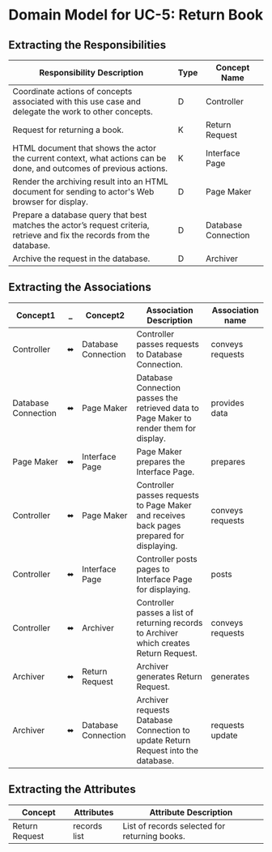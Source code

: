 # Domain Model for UC-5: Return Book

## Extracting the Responsibilities
| Responsibility Description                                                                                               | Type | Concept Name        |
| ------------------------------------------------------------------------------------------------------------------------ | ---- | ------------------- |
| Coordinate actions of concepts associated with this use case and delegate the work to other concepts.                    | D    | Controller          |
| Request for returning a book.                                                                                            | K    | Return Request      |
| HTML document that shows the actor the current context, what actions can be done, and outcomes of previous actions.      | K    | Interface Page      |
| Render the archiving result into an HTML document for sending to actor's Web browser for display.                        | D    | Page Maker          |
| Prepare a database query that best matches the actor’s request criteria, retrieve and fix the records from the database. | D    | Database Connection |
| Archive the request in the database.                                                                                     | D    | Archiver            |


## Extracting the Associations
| Concept1            | _   | Concept2            | Association Description                                                                   | Association name |
| ------------------- | --- | ------------------- | ----------------------------------------------------------------------------------------- | ---------------- |
| Controller          | ⬌   | Database Connection | Controller passes requests to Database Connection.                                        | conveys requests |
| Database Connection | ⬌   | Page Maker          | Database Connection passes the retrieved data to Page Maker to render them for display.   | provides data    |
| Page Maker          | ⬌   | Interface Page      | Page Maker prepares the Interface Page.                                                   | prepares         |
| Controller          | ⬌   | Page Maker          | Controller passes requests to Page Maker and receives back pages prepared for displaying. | conveys requests |
| Controller          | ⬌   | Interface Page      | Controller posts pages to Interface Page for displaying.                                  | posts            |
| Controller          | ⬌   | Archiver            | Controller passes a list of returning records to Archiver which creates Return Request.   | conveys requests |
| Archiver            | ⬌   | Return Request      | Archiver generates Return Request.                                                        | generates        |
| Archiver            | ⬌   | Database Connection | Archiver requests Database Connection to update Return Request into the database.         | requests update  |


## Extracting the Attributes
| Concept        | Attributes   | Attribute Description                         |
| -------------- | ------------ | --------------------------------------------- |
| Return Request | records list | List of records selected for returning books. |